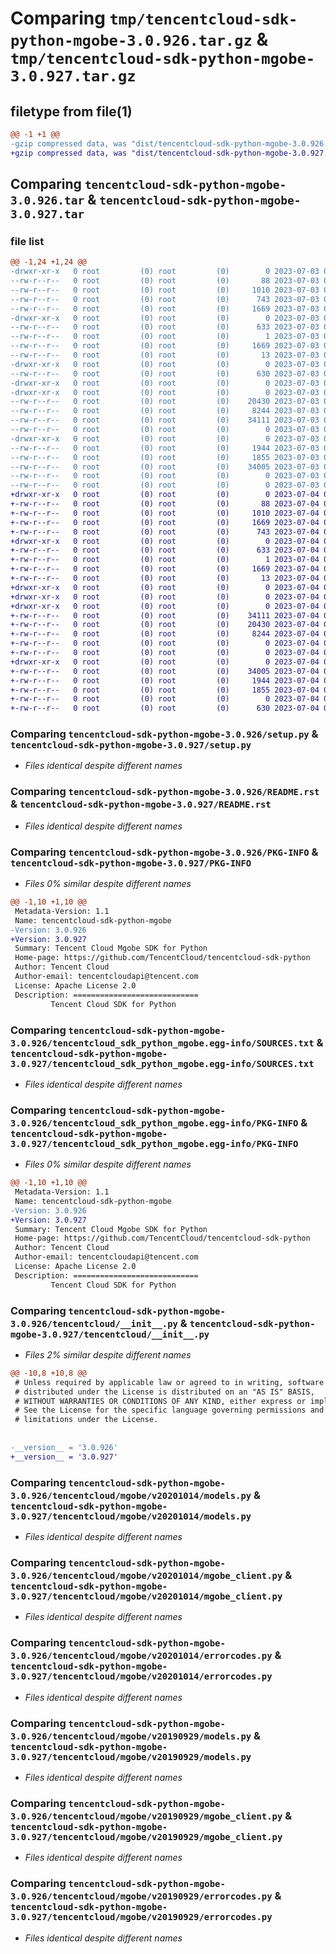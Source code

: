 # Comparing `tmp/tencentcloud-sdk-python-mgobe-3.0.926.tar.gz` & `tmp/tencentcloud-sdk-python-mgobe-3.0.927.tar.gz`

## filetype from file(1)

```diff
@@ -1 +1 @@
-gzip compressed data, was "dist/tencentcloud-sdk-python-mgobe-3.0.926.tar", last modified: Mon Jul  3 00:30:22 2023, max compression
+gzip compressed data, was "dist/tencentcloud-sdk-python-mgobe-3.0.927.tar", last modified: Tue Jul  4 00:25:40 2023, max compression
```

## Comparing `tencentcloud-sdk-python-mgobe-3.0.926.tar` & `tencentcloud-sdk-python-mgobe-3.0.927.tar`

### file list

```diff
@@ -1,24 +1,24 @@
-drwxr-xr-x   0 root         (0) root         (0)        0 2023-07-03 00:30:22.000000 tencentcloud-sdk-python-mgobe-3.0.926/
--rw-r--r--   0 root         (0) root         (0)       88 2023-07-03 00:30:22.000000 tencentcloud-sdk-python-mgobe-3.0.926/setup.cfg
--rw-r--r--   0 root         (0) root         (0)     1010 2023-07-03 00:30:22.000000 tencentcloud-sdk-python-mgobe-3.0.926/setup.py
--rw-r--r--   0 root         (0) root         (0)      743 2023-07-03 00:30:22.000000 tencentcloud-sdk-python-mgobe-3.0.926/README.rst
--rw-r--r--   0 root         (0) root         (0)     1669 2023-07-03 00:30:22.000000 tencentcloud-sdk-python-mgobe-3.0.926/PKG-INFO
-drwxr-xr-x   0 root         (0) root         (0)        0 2023-07-03 00:30:22.000000 tencentcloud-sdk-python-mgobe-3.0.926/tencentcloud_sdk_python_mgobe.egg-info/
--rw-r--r--   0 root         (0) root         (0)      633 2023-07-03 00:30:22.000000 tencentcloud-sdk-python-mgobe-3.0.926/tencentcloud_sdk_python_mgobe.egg-info/SOURCES.txt
--rw-r--r--   0 root         (0) root         (0)        1 2023-07-03 00:30:22.000000 tencentcloud-sdk-python-mgobe-3.0.926/tencentcloud_sdk_python_mgobe.egg-info/dependency_links.txt
--rw-r--r--   0 root         (0) root         (0)     1669 2023-07-03 00:30:22.000000 tencentcloud-sdk-python-mgobe-3.0.926/tencentcloud_sdk_python_mgobe.egg-info/PKG-INFO
--rw-r--r--   0 root         (0) root         (0)       13 2023-07-03 00:30:22.000000 tencentcloud-sdk-python-mgobe-3.0.926/tencentcloud_sdk_python_mgobe.egg-info/top_level.txt
-drwxr-xr-x   0 root         (0) root         (0)        0 2023-07-03 00:30:22.000000 tencentcloud-sdk-python-mgobe-3.0.926/tencentcloud/
--rw-r--r--   0 root         (0) root         (0)      630 2023-07-03 00:30:22.000000 tencentcloud-sdk-python-mgobe-3.0.926/tencentcloud/__init__.py
-drwxr-xr-x   0 root         (0) root         (0)        0 2023-07-03 00:30:22.000000 tencentcloud-sdk-python-mgobe-3.0.926/tencentcloud/mgobe/
-drwxr-xr-x   0 root         (0) root         (0)        0 2023-07-03 00:30:22.000000 tencentcloud-sdk-python-mgobe-3.0.926/tencentcloud/mgobe/v20201014/
--rw-r--r--   0 root         (0) root         (0)    20430 2023-07-03 00:30:22.000000 tencentcloud-sdk-python-mgobe-3.0.926/tencentcloud/mgobe/v20201014/models.py
--rw-r--r--   0 root         (0) root         (0)     8244 2023-07-03 00:30:22.000000 tencentcloud-sdk-python-mgobe-3.0.926/tencentcloud/mgobe/v20201014/mgobe_client.py
--rw-r--r--   0 root         (0) root         (0)    34111 2023-07-03 00:30:22.000000 tencentcloud-sdk-python-mgobe-3.0.926/tencentcloud/mgobe/v20201014/errorcodes.py
--rw-r--r--   0 root         (0) root         (0)        0 2023-07-03 00:30:22.000000 tencentcloud-sdk-python-mgobe-3.0.926/tencentcloud/mgobe/v20201014/__init__.py
-drwxr-xr-x   0 root         (0) root         (0)        0 2023-07-03 00:30:22.000000 tencentcloud-sdk-python-mgobe-3.0.926/tencentcloud/mgobe/v20190929/
--rw-r--r--   0 root         (0) root         (0)     1944 2023-07-03 00:30:22.000000 tencentcloud-sdk-python-mgobe-3.0.926/tencentcloud/mgobe/v20190929/models.py
--rw-r--r--   0 root         (0) root         (0)     1855 2023-07-03 00:30:22.000000 tencentcloud-sdk-python-mgobe-3.0.926/tencentcloud/mgobe/v20190929/mgobe_client.py
--rw-r--r--   0 root         (0) root         (0)    34005 2023-07-03 00:30:22.000000 tencentcloud-sdk-python-mgobe-3.0.926/tencentcloud/mgobe/v20190929/errorcodes.py
--rw-r--r--   0 root         (0) root         (0)        0 2023-07-03 00:30:22.000000 tencentcloud-sdk-python-mgobe-3.0.926/tencentcloud/mgobe/v20190929/__init__.py
--rw-r--r--   0 root         (0) root         (0)        0 2023-07-03 00:30:22.000000 tencentcloud-sdk-python-mgobe-3.0.926/tencentcloud/mgobe/__init__.py
+drwxr-xr-x   0 root         (0) root         (0)        0 2023-07-04 00:25:40.000000 tencentcloud-sdk-python-mgobe-3.0.927/
+-rw-r--r--   0 root         (0) root         (0)       88 2023-07-04 00:25:40.000000 tencentcloud-sdk-python-mgobe-3.0.927/setup.cfg
+-rw-r--r--   0 root         (0) root         (0)     1010 2023-07-04 00:25:40.000000 tencentcloud-sdk-python-mgobe-3.0.927/setup.py
+-rw-r--r--   0 root         (0) root         (0)     1669 2023-07-04 00:25:40.000000 tencentcloud-sdk-python-mgobe-3.0.927/PKG-INFO
+-rw-r--r--   0 root         (0) root         (0)      743 2023-07-04 00:25:40.000000 tencentcloud-sdk-python-mgobe-3.0.927/README.rst
+drwxr-xr-x   0 root         (0) root         (0)        0 2023-07-04 00:25:40.000000 tencentcloud-sdk-python-mgobe-3.0.927/tencentcloud_sdk_python_mgobe.egg-info/
+-rw-r--r--   0 root         (0) root         (0)      633 2023-07-04 00:25:40.000000 tencentcloud-sdk-python-mgobe-3.0.927/tencentcloud_sdk_python_mgobe.egg-info/SOURCES.txt
+-rw-r--r--   0 root         (0) root         (0)        1 2023-07-04 00:25:40.000000 tencentcloud-sdk-python-mgobe-3.0.927/tencentcloud_sdk_python_mgobe.egg-info/dependency_links.txt
+-rw-r--r--   0 root         (0) root         (0)     1669 2023-07-04 00:25:40.000000 tencentcloud-sdk-python-mgobe-3.0.927/tencentcloud_sdk_python_mgobe.egg-info/PKG-INFO
+-rw-r--r--   0 root         (0) root         (0)       13 2023-07-04 00:25:40.000000 tencentcloud-sdk-python-mgobe-3.0.927/tencentcloud_sdk_python_mgobe.egg-info/top_level.txt
+drwxr-xr-x   0 root         (0) root         (0)        0 2023-07-04 00:25:40.000000 tencentcloud-sdk-python-mgobe-3.0.927/tencentcloud/
+drwxr-xr-x   0 root         (0) root         (0)        0 2023-07-04 00:25:40.000000 tencentcloud-sdk-python-mgobe-3.0.927/tencentcloud/mgobe/
+drwxr-xr-x   0 root         (0) root         (0)        0 2023-07-04 00:25:40.000000 tencentcloud-sdk-python-mgobe-3.0.927/tencentcloud/mgobe/v20201014/
+-rw-r--r--   0 root         (0) root         (0)    34111 2023-07-04 00:25:40.000000 tencentcloud-sdk-python-mgobe-3.0.927/tencentcloud/mgobe/v20201014/errorcodes.py
+-rw-r--r--   0 root         (0) root         (0)    20430 2023-07-04 00:25:40.000000 tencentcloud-sdk-python-mgobe-3.0.927/tencentcloud/mgobe/v20201014/models.py
+-rw-r--r--   0 root         (0) root         (0)     8244 2023-07-04 00:25:40.000000 tencentcloud-sdk-python-mgobe-3.0.927/tencentcloud/mgobe/v20201014/mgobe_client.py
+-rw-r--r--   0 root         (0) root         (0)        0 2023-07-04 00:25:40.000000 tencentcloud-sdk-python-mgobe-3.0.927/tencentcloud/mgobe/v20201014/__init__.py
+-rw-r--r--   0 root         (0) root         (0)        0 2023-07-04 00:25:40.000000 tencentcloud-sdk-python-mgobe-3.0.927/tencentcloud/mgobe/__init__.py
+drwxr-xr-x   0 root         (0) root         (0)        0 2023-07-04 00:25:40.000000 tencentcloud-sdk-python-mgobe-3.0.927/tencentcloud/mgobe/v20190929/
+-rw-r--r--   0 root         (0) root         (0)    34005 2023-07-04 00:25:40.000000 tencentcloud-sdk-python-mgobe-3.0.927/tencentcloud/mgobe/v20190929/errorcodes.py
+-rw-r--r--   0 root         (0) root         (0)     1944 2023-07-04 00:25:40.000000 tencentcloud-sdk-python-mgobe-3.0.927/tencentcloud/mgobe/v20190929/models.py
+-rw-r--r--   0 root         (0) root         (0)     1855 2023-07-04 00:25:40.000000 tencentcloud-sdk-python-mgobe-3.0.927/tencentcloud/mgobe/v20190929/mgobe_client.py
+-rw-r--r--   0 root         (0) root         (0)        0 2023-07-04 00:25:40.000000 tencentcloud-sdk-python-mgobe-3.0.927/tencentcloud/mgobe/v20190929/__init__.py
+-rw-r--r--   0 root         (0) root         (0)      630 2023-07-04 00:25:40.000000 tencentcloud-sdk-python-mgobe-3.0.927/tencentcloud/__init__.py
```

### Comparing `tencentcloud-sdk-python-mgobe-3.0.926/setup.py` & `tencentcloud-sdk-python-mgobe-3.0.927/setup.py`

 * *Files identical despite different names*

### Comparing `tencentcloud-sdk-python-mgobe-3.0.926/README.rst` & `tencentcloud-sdk-python-mgobe-3.0.927/README.rst`

 * *Files identical despite different names*

### Comparing `tencentcloud-sdk-python-mgobe-3.0.926/PKG-INFO` & `tencentcloud-sdk-python-mgobe-3.0.927/PKG-INFO`

 * *Files 0% similar despite different names*

```diff
@@ -1,10 +1,10 @@
 Metadata-Version: 1.1
 Name: tencentcloud-sdk-python-mgobe
-Version: 3.0.926
+Version: 3.0.927
 Summary: Tencent Cloud Mgobe SDK for Python
 Home-page: https://github.com/TencentCloud/tencentcloud-sdk-python
 Author: Tencent Cloud
 Author-email: tencentcloudapi@tencent.com
 License: Apache License 2.0
 Description: ============================
         Tencent Cloud SDK for Python
```

### Comparing `tencentcloud-sdk-python-mgobe-3.0.926/tencentcloud_sdk_python_mgobe.egg-info/SOURCES.txt` & `tencentcloud-sdk-python-mgobe-3.0.927/tencentcloud_sdk_python_mgobe.egg-info/SOURCES.txt`

 * *Files identical despite different names*

### Comparing `tencentcloud-sdk-python-mgobe-3.0.926/tencentcloud_sdk_python_mgobe.egg-info/PKG-INFO` & `tencentcloud-sdk-python-mgobe-3.0.927/tencentcloud_sdk_python_mgobe.egg-info/PKG-INFO`

 * *Files 0% similar despite different names*

```diff
@@ -1,10 +1,10 @@
 Metadata-Version: 1.1
 Name: tencentcloud-sdk-python-mgobe
-Version: 3.0.926
+Version: 3.0.927
 Summary: Tencent Cloud Mgobe SDK for Python
 Home-page: https://github.com/TencentCloud/tencentcloud-sdk-python
 Author: Tencent Cloud
 Author-email: tencentcloudapi@tencent.com
 License: Apache License 2.0
 Description: ============================
         Tencent Cloud SDK for Python
```

### Comparing `tencentcloud-sdk-python-mgobe-3.0.926/tencentcloud/__init__.py` & `tencentcloud-sdk-python-mgobe-3.0.927/tencentcloud/__init__.py`

 * *Files 2% similar despite different names*

```diff
@@ -10,8 +10,8 @@
 # Unless required by applicable law or agreed to in writing, software
 # distributed under the License is distributed on an "AS IS" BASIS,
 # WITHOUT WARRANTIES OR CONDITIONS OF ANY KIND, either express or implied.
 # See the License for the specific language governing permissions and
 # limitations under the License.
 
 
-__version__ = '3.0.926'
+__version__ = '3.0.927'
```

### Comparing `tencentcloud-sdk-python-mgobe-3.0.926/tencentcloud/mgobe/v20201014/models.py` & `tencentcloud-sdk-python-mgobe-3.0.927/tencentcloud/mgobe/v20201014/models.py`

 * *Files identical despite different names*

### Comparing `tencentcloud-sdk-python-mgobe-3.0.926/tencentcloud/mgobe/v20201014/mgobe_client.py` & `tencentcloud-sdk-python-mgobe-3.0.927/tencentcloud/mgobe/v20201014/mgobe_client.py`

 * *Files identical despite different names*

### Comparing `tencentcloud-sdk-python-mgobe-3.0.926/tencentcloud/mgobe/v20201014/errorcodes.py` & `tencentcloud-sdk-python-mgobe-3.0.927/tencentcloud/mgobe/v20201014/errorcodes.py`

 * *Files identical despite different names*

### Comparing `tencentcloud-sdk-python-mgobe-3.0.926/tencentcloud/mgobe/v20190929/models.py` & `tencentcloud-sdk-python-mgobe-3.0.927/tencentcloud/mgobe/v20190929/models.py`

 * *Files identical despite different names*

### Comparing `tencentcloud-sdk-python-mgobe-3.0.926/tencentcloud/mgobe/v20190929/mgobe_client.py` & `tencentcloud-sdk-python-mgobe-3.0.927/tencentcloud/mgobe/v20190929/mgobe_client.py`

 * *Files identical despite different names*

### Comparing `tencentcloud-sdk-python-mgobe-3.0.926/tencentcloud/mgobe/v20190929/errorcodes.py` & `tencentcloud-sdk-python-mgobe-3.0.927/tencentcloud/mgobe/v20190929/errorcodes.py`

 * *Files identical despite different names*


